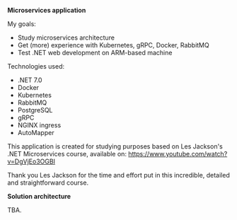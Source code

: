 **Microservices application** 

My goals: 
* Study microservices architecture
* Get (more) experience with Kubernetes, gRPC, Docker, RabbitMQ
* Test .NET web development on ARM-based machine 

Technologies used:
* .NET 7.0
* Docker
* Kubernetes
* RabbitMQ
* PostgreSQL
* gRPC
* NGINX ingress
* AutoMapper


This application is created for studying purposes based on Les Jackson's .NET Microservices course, available on: https://www.youtube.com/watch?v=DgVjEo3OGBI

Thank you Les Jackson for the time and effort put in this incredible, detailed and straightforward course. 

**Solution architecture** 

TBA. 
